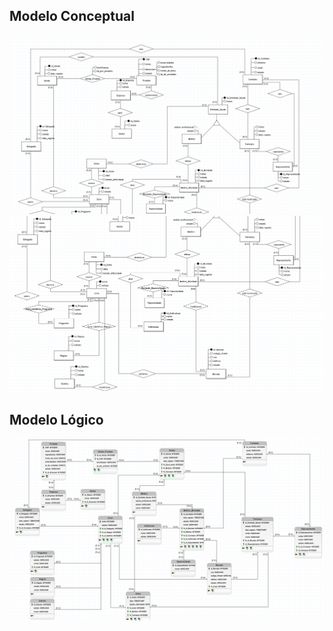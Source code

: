 ## Modelo Conceptual
![modelo conceptual - 1](./conceptual1.png)
![modelo conceptual - 2](./conceptual2.png)

## Modelo Lógico
![modelo logico](./logico.png)
